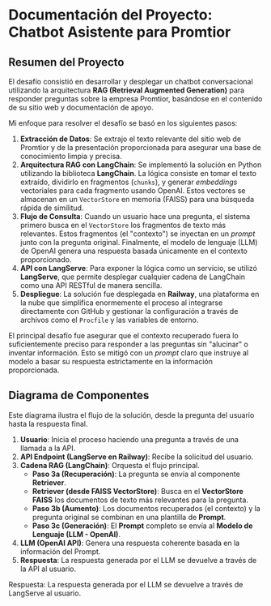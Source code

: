 # Documentación del Proyecto: Chatbot Asistente para Promtior

## Resumen del Proyecto

El desafío consistió en desarrollar y desplegar un chatbot conversacional utilizando la arquitectura **RAG (Retrieval Augmented Generation)** para responder preguntas sobre la empresa Promtior, basándose en el contenido de su sitio web y documentación de apoyo.

Mi enfoque para resolver el desafío se basó en los siguientes pasos:
1.  **Extracción de Datos**: Se extrajo el texto relevante del sitio web de Promtior y de la presentación proporcionada para asegurar una base de conocimiento limpia y precisa.
2.  **Arquitectura RAG con LangChain**: Se implementó la solución en Python utilizando la biblioteca **LangChain**. La lógica consiste en tomar el texto extraído, dividirlo en fragmentos (`chunks`), y generar *embeddings* vectoriales para cada fragmento usando OpenAI. Estos vectores se almacenan en un `VectorStore` en memoria (FAISS) para una búsqueda rápida de similitud.
3.  **Flujo de Consulta**: Cuando un usuario hace una pregunta, el sistema primero busca en el `VectorStore` los fragmentos de texto más relevantes. Estos fragmentos (el "contexto") se inyectan en un *prompt* junto con la pregunta original. Finalmente, el modelo de lenguaje (LLM) de OpenAI genera una respuesta basada únicamente en el contexto proporcionado.
4.  **API con LangServe**: Para exponer la lógica como un servicio, se utilizó **LangServe**, que permite desplegar cualquier cadena de LangChain como una API RESTful de manera sencilla.
5.  **Despliegue**: La solución fue desplegada en **Railway**, una plataforma en la nube que simplifica enormemente el proceso al integrarse directamente con GitHub y gestionar la configuración a través de archivos como el `Procfile` y las variables de entorno.

El principal desafío fue asegurar que el contexto recuperado fuera lo suficientemente preciso para responder a las preguntas sin "alucinar" o inventar información. Esto se mitigó con un *prompt* claro que instruye al modelo a basar su respuesta estrictamente en la información proporcionada.

## Diagrama de Componentes

Este diagrama ilustra el flujo de la solución, desde la pregunta del usuario hasta la respuesta final.

1.  **Usuario**: Inicia el proceso haciendo una pregunta a través de una llamada a la API.
2.  **API Endpoint (LangServe en Railway)**: Recibe la solicitud del usuario.
3.  **Cadena RAG (LangChain)**: Orquesta el flujo principal.
    * **Paso 3a (Recuperación)**: La pregunta se envía al componente **Retriever**.
    * **Retriever (desde FAISS VectorStore)**: Busca en el **VectorStore FAISS** los documentos de texto más relevantes para la pregunta.
    * **Paso 3b (Aumento)**: Los documentos recuperados (el contexto) y la pregunta original se combinan en una plantilla de **Prompt**.
    * **Paso 3c (Generación)**: El **Prompt** completo se envía al **Modelo de Lenguaje (LLM - OpenAI)**.
4.  **LLM (OpenAI API)**: Genera una respuesta coherente basada en la información del Prompt.
5.  **Respuesta**: La respuesta generada por el LLM se devuelve a través de la API al usuario.

Respuesta:
La respuesta generada por el LLM se devuelve a través de LangServe al usuario.
